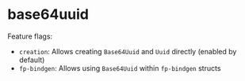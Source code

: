 # base64uuid

Feature flags:

- `creation`: Allows creating `Base64Uuid` and `Uuid` directly (enabled by default)
- `fp-bindgen`: Allows using `Base64Uuid` within `fp-bindgen` structs
